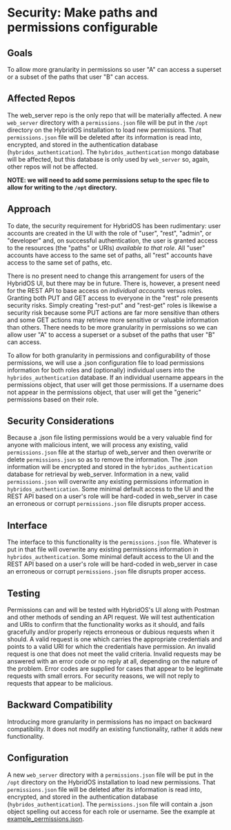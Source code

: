 # Security: Make paths and permissions configurable

## Goals

To allow more granularity in permissions so user "A" can access a superset or a subset of the paths that user "B" can access.


## Affected Repos

The web_server repo is the only repo that will be materially affected. A new `web_server` directory with a `permissions.json` file will be put in the `/opt` directory on the HybridOS installation to load new permissions. That `permissions.json` file will be deleted after its information is read into, encrypted, and stored in the authentication database (`hybridos_authentication`). The `hybridos_authentication` mongo database will be affected, but this database is only used by `web_server` so, again, other repos will not be affected.

**NOTE: we will need to add some permissions setup to the spec file to allow for writing to the `/opt` directory.**


## Approach

To date, the security requirement for HybridOS has been rudimentary: user accounts are created in the UI with the role of "user", "rest", "admin", or "developer" and, on successful authentication, the user is granted access to the resources (the "paths" or URIs) *available to that role*. All "user" accounts have access to the same set of paths, all "rest" accounts have access to the same set of paths, etc.

There is no present need to change this arrangement for users of the HybridOS UI, but there may be in future. There is, however, a present need for the REST API to base access on *individual accounts* versus roles. Granting both PUT and GET access to everyone in the "rest" role presents security risks. Simply creating "rest-put" and "rest-get" roles is likewise a security risk because some PUT actions are far more sensitive than others and some GET actions may retrieve more sensitive or valuable information than others. There needs to be more granularity in permissions so we can allow user "A" to access a superset or a subset of the paths that user "B" can access.

To allow for both granularity in permissions and configurability of those permissions, we will use a .json configuration file to load permissions information for both roles and (optionally) individual users into the `hybridos_authentication` database. If an individual username appears in the permissions object, that user will get those permissions. If a username does not appear in the permissions object, that user will get the "generic" permissions based on their role.


## Security Considerations

Because a .json file listing permissions would be a very valuable find for anyone with malicious intent, we will process any existing, valid `permissions.json` file at the startup of web_server and then overwrite or delete `permissions.json` so as to remove the information. The .json information will be encrypted and stored in the `hybridos_authentication` database for retrieval by web_server. Information in a new, valid `permissions.json` will overwrite any existing permissions information in `hybridos_authentication`. Some minimal default access to the UI and the REST API based on a user's role will be hard-coded in web_server in case an erroneous or corrupt `permissions.json` file disrupts proper access.


## Interface

The interface to this functionality is the `permissions.json` file. Whatever is put in that file will overwrite any existing permissions information in `hybridos_authentication`. Some minimal default access to the UI and the REST API based on a user's role will be hard-coded in web_server in case an erroneous or corrupt `permissions.json` file disrupts proper access.


## Testing

Permissions can and will be tested with HybridOS's UI along with Postman and other methods of sending an API request. We will test authentication and URIs to confirm that the functionality works as it should, and fails gracefully and/or properly rejects erroneous or dubious requests when it should. A valid request is one which carries the appropriate credentials and points to a valid URI for which the credentials have permission. An invalid request is one that does not meet the valid criteria. Invalid requests may be answered with an error code or no reply at all, depending on the nature of the problem. Error codes are supplied for cases that appear to be legitimate requests with small errors. For security reasons, we will not reply to requests that appear to be malicious.


## Backward Compatibility

Introducing more granularity in permissions has no impact on backward compatibility. It does not modify an existing functionality, rather it adds new functionality.


## Configuration

A new `web_server` directory with a `permissions.json` file will be put in the `/opt` directory on the HybridOS installation to load new permissions. That `permissions.json` file will be deleted after its information is read into, encrypted, and stored in the authentication database (`hybridos_authentication`). The `permissions.json` file will contain a .json object spelling out access for each role or username. See the example at [example_permissions.json](example_permissions.json).